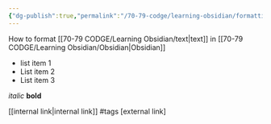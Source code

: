 ```yaml
---
{"dg-publish":true,"permalink":"/70-79-codge/learning-obsidian/formatting/","created":"","updated":""}
---
```


How to format [[70-79 CODGE/Learning Obsidian/text\|text]] in [[70-79 CODGE/Learning Obsidian/Obsidian\|Obsidian]]

- list item 1
- List item 2
- List item 3

*italic*
**bold**


[[internal link\|internal link]]
#tags
[external link]
